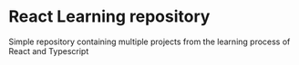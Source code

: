 # React Learning repository

Simple repository containing multiple projects from the learning process of React and Typescript
